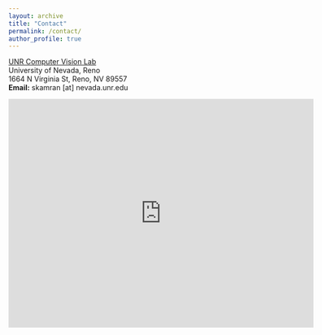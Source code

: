 ```yaml
---
layout: archive
title: "Contact"
permalink: /contact/
author_profile: true
---
```

[UNR Computer Vision Lab](https://cvl.cse.unr.edu/)  
University of Nevada, Reno  
1664 N Virginia St, Reno, NV 89557  
**Email:** skamran [at] nevada.unr.edu

<iframe src="https://www.google.com/maps/embed?pb=!1m14!1m8!1m3!1d6153.782697539329!2d-119.81284799999999!3d39.539505!3m2!1i1024!2i768!4f13.1!3m3!1m2!1s0x80994738974d934d%3A0xd95a8dbed9777da0!2sPalmer%20Engineering%2C%20Reno%2C%20NV%2089512!5e0!3m2!1sen!2sus!4v1591638634420!5m2!1sen!2sus" width="600" height="450" frameborder="0" style="border:0;" allowfullscreen="" aria-hidden="false" tabindex="0"></iframe>
